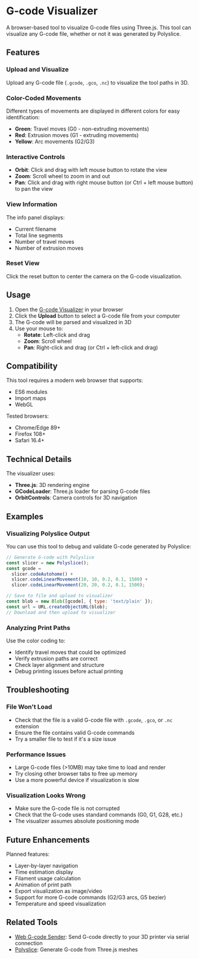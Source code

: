 # G-code Visualizer

A browser-based tool to visualize G-code files using Three.js. This tool can visualize any G-code file, whether or not it was generated by Polyslice.

## Features

### Upload and Visualize

Upload any G-code file (`.gcode`, `.gco`, `.nc`) to visualize the tool paths in 3D.

### Color-Coded Movements

Different types of movements are displayed in different colors for easy identification:

- **Green**: Travel moves (G0 - non-extruding movements)
- **Red**: Extrusion moves (G1 - extruding movements)
- **Yellow**: Arc movements (G2/G3)

### Interactive Controls

- **Orbit**: Click and drag with left mouse button to rotate the view
- **Zoom**: Scroll wheel to zoom in and out
- **Pan**: Click and drag with right mouse button (or Ctrl + left mouse button) to pan the view

### View Information

The info panel displays:

- Current filename
- Total line segments
- Number of travel moves
- Number of extrusion moves

### Reset View

Click the reset button to center the camera on the G-code visualization.

## Usage

1. Open the [G-code Visualizer](https://jgphilpott.github.io/polyslice/examples/visualizer/visualizer.html) in your browser
2. Click the **Upload** button to select a G-code file from your computer
3. The G-code will be parsed and visualized in 3D
4. Use your mouse to:
   - **Rotate**: Left-click and drag
   - **Zoom**: Scroll wheel
   - **Pan**: Right-click and drag (or Ctrl + left-click and drag)

## Compatibility

This tool requires a modern web browser that supports:

- ES6 modules
- Import maps
- WebGL

Tested browsers:

- Chrome/Edge 89+
- Firefox 108+
- Safari 16.4+

## Technical Details

The visualizer uses:

- **Three.js**: 3D rendering engine
- **GCodeLoader**: Three.js loader for parsing G-code files
- **OrbitControls**: Camera controls for 3D navigation

## Examples

### Visualizing Polyslice Output

You can use this tool to debug and validate G-code generated by Polyslice:

```javascript
// Generate G-code with Polyslice
const slicer = new Polyslice();
const gcode =
  slicer.codeAutohome() +
  slicer.codeLinearMovement(10, 10, 0.2, 0.1, 1500) +
  slicer.codeLinearMovement(20, 20, 0.2, 0.1, 1500);

// Save to file and upload to visualizer
const blob = new Blob([gcode], { type: 'text/plain' });
const url = URL.createObjectURL(blob);
// Download and then upload to visualizer
```

### Analyzing Print Paths

Use the color coding to:

- Identify travel moves that could be optimized
- Verify extrusion paths are correct
- Check layer alignment and structure
- Debug printing issues before actual printing

## Troubleshooting

### File Won't Load

- Check that the file is a valid G-code file with `.gcode`, `.gco`, or `.nc` extension
- Ensure the file contains valid G-code commands
- Try a smaller file to test if it's a size issue

### Performance Issues

- Large G-code files (>10MB) may take time to load and render
- Try closing other browser tabs to free up memory
- Use a more powerful device if visualization is slow

### Visualization Looks Wrong

- Make sure the G-code file is not corrupted
- Check that the G-code uses standard commands (G0, G1, G28, etc.)
- The visualizer assumes absolute positioning mode

## Future Enhancements

Planned features:

- Layer-by-layer navigation
- Time estimation display
- Filament usage calculation
- Animation of print path
- Export visualization as image/video
- Support for more G-code commands (G2/G3 arcs, G5 bezier)
- Temperature and speed visualization

## Related Tools

- [Web G-code Sender](../serial/browser/sender.html): Send G-code directly to your 3D printer via serial connection
- [Polyslice](https://github.com/jgphilpott/polyslice): Generate G-code from Three.js meshes
